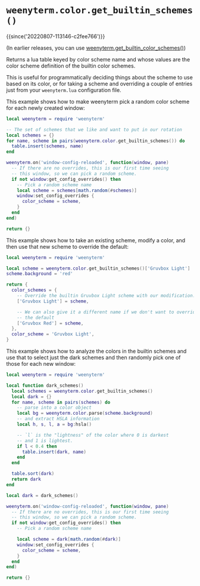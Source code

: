 # `weenyterm.color.get_builtin_schemes()`

{{since('20220807-113146-c2fee766')}}

(In earlier releases, you can use [weenyterm.get_builtin_color_schemes()](../weenyterm/get_builtin_color_schemes.md))

Returns a lua table keyed by color scheme name and whose values are
the color scheme definition of the builtin color schemes.

This is useful for programmatically deciding things about the scheme
to use based on its color, or for taking a scheme and overriding a
couple of entries just from your `weenyterm.lua` configuration file.

This example shows how to make weenyterm pick a random color scheme for
each newly created window:

```lua
local weenyterm = require 'weenyterm'

-- The set of schemes that we like and want to put in our rotation
local schemes = {}
for name, scheme in pairs(weenyterm.color.get_builtin_schemes()) do
  table.insert(schemes, name)
end

weenyterm.on('window-config-reloaded', function(window, pane)
  -- If there are no overrides, this is our first time seeing
  -- this window, so we can pick a random scheme.
  if not window:get_config_overrides() then
    -- Pick a random scheme name
    local scheme = schemes[math.random(#schemes)]
    window:set_config_overrides {
      color_scheme = scheme,
    }
  end
end)

return {}
```

This example shows how to take an existing scheme, modify a color, and
then use that new scheme to override the default:

```lua
local weenyterm = require 'weenyterm'

local scheme = weenyterm.color.get_builtin_schemes()['Gruvbox Light']
scheme.background = 'red'

return {
  color_schemes = {
    -- Override the builtin Gruvbox Light scheme with our modification.
    ['Gruvbox Light'] = scheme,

    -- We can also give it a different name if we don't want to override
    -- the default
    ['Gruvbox Red'] = scheme,
  },
  color_scheme = 'Gruvbox Light',
}
```

This example shows how to analyze the colors in the builtin schemes and
use that to select just the dark schemes and then randomly pick one
of those for each new window:

```lua
local weenyterm = require 'weenyterm'

local function dark_schemes()
  local schemes = weenyterm.color.get_builtin_schemes()
  local dark = {}
  for name, scheme in pairs(schemes) do
    -- parse into a color object
    local bg = weenyterm.color.parse(scheme.background)
    -- and extract HSLA information
    local h, s, l, a = bg:hsla()

    -- `l` is the "lightness" of the color where 0 is darkest
    -- and 1 is lightest.
    if l < 0.4 then
      table.insert(dark, name)
    end
  end

  table.sort(dark)
  return dark
end

local dark = dark_schemes()

weenyterm.on('window-config-reloaded', function(window, pane)
  -- If there are no overrides, this is our first time seeing
  -- this window, so we can pick a random scheme.
  if not window:get_config_overrides() then
    -- Pick a random scheme name

    local scheme = dark[math.random(#dark)]
    window:set_config_overrides {
      color_scheme = scheme,
    }
  end
end)

return {}
```
